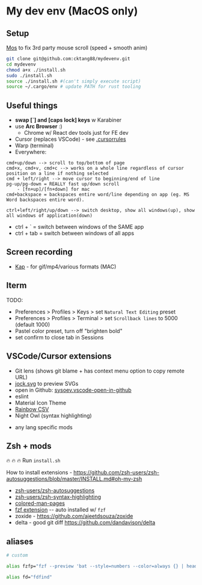 # My dev env (MacOS only)
Setup
---

[Mos](https://mos.caldis.me/) to fix 3rd party mouse scroll (speed + smooth anim)

```bash
git clone git@github.com:cktang88/mydevenv.git
cd mydevenv
chmod a+x ./install.sh
sudo ./install.sh
source ./install.sh #(can't simply execute script)
source ~/.cargo/env # update PATH for rust tooling
```

Useful things
---
- **swap [`] and [caps lock] keys** w Karabiner
- use **Arc Browser** :)
  - Chrome w/ React dev tools just for FE dev
- Cursor (replaces VSCode) - see [.cursorrules](https://github.com/cktang88/mydevenv/blob/master/.cursorrules)
- Warp (terminal)
- Everywhere: 
```
cmd+up/down --> scroll to top/bottom of page
cmd+x, cmd+v, cmd+c --> works on a whole line regardless of cursor position on a line if nothing selected
cmd + left/right --> move cursor to beginning/end of line
pg-up/pg-down = REALLY fast up/down scroll
    - [fn+up]/[fn+down] for mac
cmd+backspace = backspaces entire word/line depending on app (eg. MS Word backspaces entire word).

ctrl+left/right/up/down --> switch desktop, show all windows(up), show all windows of application(down)
```
- ctrl + ` = switch between windows of the SAME app
- ctrl + tab = switch between windows of all apps

Screen recording
---
- [Kap](https://github.com/wulkano/Kap) - for gif/mp4/various formats (MAC)

Iterm
---
TODO:
- Preferences > Profiles > Keys > set `Natural Text Editing` preset
- Preferences > Profiles > Terminal > set `Scrollback lines` to 5000 (default 1000)
- Pastel color preset, turn off "brighten bold"
- set confirm to close tab in Sessions

VSCode/Cursor extensions
---
- Git lens (shows git blame + has context menu option to copy remote URL)
- [jock.svg](https://marketplace.visualstudio.com/items?itemName=jock.svg) to preview SVGs
- open in Github: [sysoev.vscode-open-in-github](https://marketplace.visualstudio.com/items?itemName=sysoev.vscode-open-in-github)
- eslint
- Material Icon Theme
- [Rainbow CSV](https://marketplace.visualstudio.com/items?itemName=mechatroner.rainbow-csv)
- Night Owl (syntax highlighting)

+ any lang specific mods


Zsh + mods
---
:fire: :fire: :fire: Run `install.sh`

How to install extensions - https://github.com/zsh-users/zsh-autosuggestions/blob/master/INSTALL.md#oh-my-zsh

- [zsh-users/zsh-autosuggestions](https://github.com/zsh-users/zsh-autosuggestions/blob/master/INSTALL.md#oh-my-zsh)
- [zsh-users/zsh-syntax-highlighting](https://github.com/zsh-users/zsh-syntax-highlighting/blob/master/INSTALL.md#oh-my-zsh)
- [colored-man-pages](https://github.com/robbyrussell/oh-my-zsh/blob/master/plugins/colored-man-pages/colored-man-pages.plugin.zsh)
- [fzf extension](https://github.com/ohmyzsh/ohmyzsh/tree/master/plugins/fzf) -- auto installed w/ `fzf`
- zoxide - https://github.com/ajeetdsouza/zoxide
- delta - good git diff https://github.com/dandavison/delta


aliases
---

```bash
# custom

alias fzfp="fzf --preview 'bat --style=numbers --color=always {} | head -500'"

alias fd="fdfind"
```
